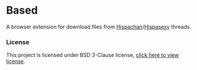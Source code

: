 # Based

A browser extension for download files from [Hispachan](https://www.hispachan.org/)/[Hispasexy](https://www.hispasexy.org/) threads.

### License
This project is licensed under BSD 3-Clause license, [click here to view license](LICENSE).